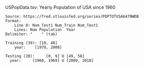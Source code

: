 USPopData.tsv:
Yearly Population of USA since 1960

    Source: https://fred.stlouisfed.org/series/POPTOTUSA647NWDB
    Format:
        Line 0: Num_Test1 Num_Train Num_Test1
        Lines: Num Population  Year
    Delimiter: "    " (tab)

    Training (39): [10, 48]
        year:    [1970, 2008]

    Testing (20):     [0, 9] U [49, 58]
      year:     [1960, 1969] U [2009, 2018]

